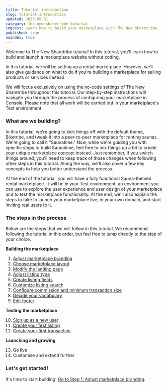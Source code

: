 ```yaml
---
title: Tutorial introduction
slug: tutorial-introduction
updated: 2023-05-31
category: the-new-sharetribe-tutorial
ingress: Learn how to build your marketplace with The New Sharetribe.
published: true
noindex: true
---
```


Welcome to The New Sharetribe tutorial! In this tutorial, you'll learn
how to build and launch a marketplace website without coding.

In this tutorial, we will be setting up a rental marketplace. However,
we'll also give guidance on what to do if you're building a marketplace
for selling products or services instead.

We will focus exclusively on using the no-code settings of The New
Sharetribe throughout this tutorial. Our step-by-step instructions will
navigate you through the process of configuring your marketplace in
Console. Please note that all work will be carried out in your
marketplace's Test environment.

### What are we building?

In this tutorial, we're going to kick things off with the default theme,
Biketribe, and tweak it into a peer-to-peer marketplace for renting
saunas. We're going to call it "Saunatime." Now, while we're guiding you
with specific steps to build Saunatime, feel free to mix things up a bit
to create your unique marketplace concept instead. Just remember, if you
switch things around, you'll need to keep track of those changes when
following other steps in this tutorial. Along the way, we'll also cover
a few key concepts to help you better understand the process.

At the end of the tutorial, you will have a fully functional
Sauna-themed rental marketplace. It will be in your Test environment, an
environment you can use to explore the user experience and user design
of your marketplace and to test the marketplace functionality. At the
end, we'll also explain the steps to take to launch your marketplace
live, in your own domain, and start inviting real users to it.

### The steps in the process

Below are the steps that we will follow in this tutorial. We recommend
following the tutorial in this order, but feel free to jump directly to
the step of your choice.

**Building the marketplace**

1. [Adjust marketplace branding](../tutorial-marketplace-branding)
2. [Choose marketplace layout](../tutorial-marketplace-layout)
3. [Modify the landing page](../tutorial-landing-page)
4. [Adjust listing type](../tutorial-listing-type)
5. [Create listing fields](../tutorial-listing-fields)
6. [Customize listing search](../tutorial-listing-search)
7. [Configure commission and minimum transaction size](../tutorial-commission-tx-size)
8. [Decide your vocabulary](../tutorial-microcopy)
9. [Edit footer](../tutorial-footer)

**Testing the marketplace**

10. [Sign up as a new user](../tutorial-sign-up)
11. [Create your first listing](../tutorial-create-listing)
12. [Create your first transaction](../tutorial-create-transaction)

**Launching and growing**

13. Go live
14. Customize and extend further

### Let's get started!

It's time to start building!
[Go to Step 1: Adjust marketplace branding](../tutorial-marketplace-branding).
